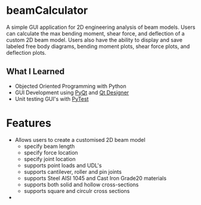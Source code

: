 # beamCalculator
A simple GUI application for 2D engineering analysis of beam models. Users can calculate the max bending moment, shear force, and deflection of a custom 2D beam model.
Users also have the ability to display and save labeled free body diagrams, bending moment plots, shear force plots, and deflection plots. 

## What I Learned
* Objected Oriented Programming with Python
* GUI Development using [PyQt](https://doc.qt.io/qtforpython/) and [Qt Designer](https://doc.qt.io/qt-5/qtdesigner-manual.html)
* Unit testing GUI's with [PyTest](https://docs.pytest.org/en/7.0.x/)
# Features
* Allows users to create a customised 2D beam model
  * specify beam length
  * specify force location
  * specify joint location
  * supports point loads and UDL's
  * supports cantilever, roller and pin joints
  * supports Steel AISI 1045 and Cast Iron Grade20 materials 
  * supports both solid and hollow cross-sections
  * supports square and circulr cross sections
* 
